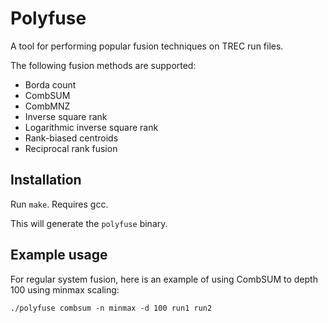# Polyfuse

A tool for performing popular fusion techniques on TREC run files.

The following fusion methods are supported:

* Borda count
* CombSUM
* CombMNZ
* Inverse square rank
* Logarithmic inverse square rank
* Rank-biased centroids
* Reciprocal rank fusion

## Installation

Run `make`. Requires gcc.

This will generate the `polyfuse` binary.

## Example usage

For regular system fusion, here is an example of using CombSUM to depth 100 using minmax scaling:

`./polyfuse combsum -n minmax -d 100 run1 run2`


